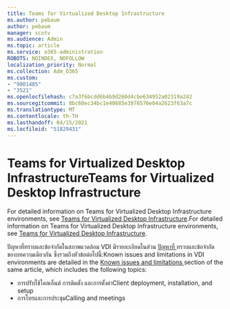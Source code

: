 ```yaml
---
title: Teams for Virtualized Desktop Infrastructure
ms.author: pebaum
author: pebaum
manager: scotv
ms.audience: Admin
ms.topic: article
ms.service: o365-administration
ROBOTS: NOINDEX, NOFOLLOW
localization_priority: Normal
ms.collection: Adm_O365
ms.custom:
- "9001485"
- "3521"
ms.openlocfilehash: c7a3f6bcdd6b4b9d260d4cbe634952a02319a242
ms.sourcegitcommit: 8bc60ec34bc1e40685e3976576e04a2623f63a7c
ms.translationtype: MT
ms.contentlocale: th-TH
ms.lasthandoff: 04/15/2021
ms.locfileid: "51829431"
---
```

# <a name="teams-for-virtualized-desktop-infrastructure"></a><span data-ttu-id="59b02-102">Teams for Virtualized Desktop Infrastructure</span><span class="sxs-lookup"><span data-stu-id="59b02-102">Teams for Virtualized Desktop Infrastructure</span></span>

<span data-ttu-id="59b02-103">For detailed information on Teams for Virtualized Desktop Infrastructure environments, see [Teams for Virtualized Desktop Infrastructure](https://docs.microsoft.com/microsoftteams/teams-for-vdi).</span><span class="sxs-lookup"><span data-stu-id="59b02-103">For detailed information on Teams for Virtualized Desktop Infrastructure environments, see [Teams for Virtualized Desktop Infrastructure](https://docs.microsoft.com/microsoftteams/teams-for-vdi).</span></span>

<span data-ttu-id="59b02-104">ปัญหาที่ทราบและข้อจํากัดในสภาพแวดล้อม VDI มีรายละเอียดในส่วน [ปัญหาที่ ](https://docs.microsoft.com/microsoftteams/teams-for-vdi#known-issues-and-limitations) ทราบและข้อจํากัด ของบทความเดียวกัน ซึ่งรวมถึงหัวข้อต่อไปนี้:</span><span class="sxs-lookup"><span data-stu-id="59b02-104">Known issues and limitations in VDI environments are detailed in the [Known issues and limitations ](https://docs.microsoft.com/microsoftteams/teams-for-vdi#known-issues-and-limitations) section of the same article, which includes the following topics:</span></span>
 - <span data-ttu-id="59b02-105">การปรับใช้ไคลเอ็นต์ การติดตั้ง และการตั้งค่า</span><span class="sxs-lookup"><span data-stu-id="59b02-105">Client deployment, installation, and setup</span></span>
 - <span data-ttu-id="59b02-106">การโทรและการประชุม</span><span class="sxs-lookup"><span data-stu-id="59b02-106">Calling and meetings</span></span>